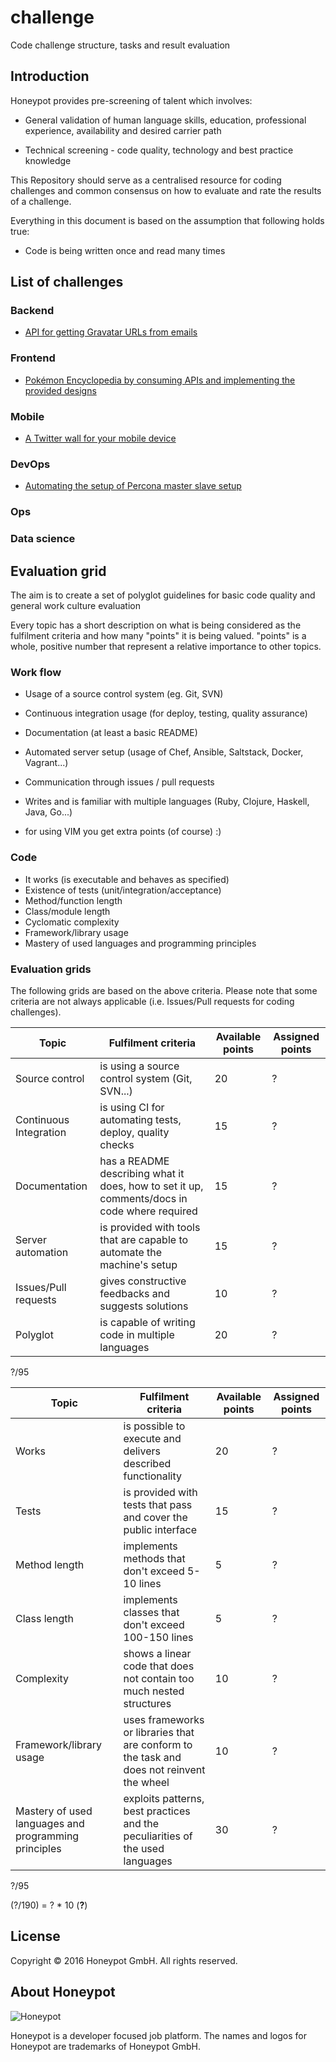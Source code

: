# challenge
Code challenge structure, tasks and result evaluation

## Introduction

Honeypot provides pre-screening of talent which involves:

  * General validation of human language skills, education,
professional experience, availability and desired carrier path

  * Technical screening - code quality, technology and best practice
knowledge

This Repository should serve as a centralised resource for coding
challenges and common consensus on how to evaluate and rate the
results of a challenge.

Everything in this document is based on the assumption
that following holds true:

  * Code is being written once and read many times

## List of challenges

### Backend

* [API for getting Gravatar URLs from emails](/tasks/be_001.md)


### Frontend

* [Pokémon Encyclopedia by consuming APIs and implementing the provided designs](/tasks/fe_001.md)


### Mobile

* [A Twitter wall for your mobile device](/tasks/mo_001.md)


### DevOps

* [Automating the setup of Percona master slave setup](/tasks/do_001.md)


### Ops

### Data science

## Evaluation grid

The aim is to create a set of polyglot guidelines for basic code
quality and general work culture evaluation

Every topic has a short description on what is being considered as
the fulfilment criteria and how many "points" it is being valued.
"points" is a whole, positive number that represent a relative importance
to other topics.

### Work flow

* Usage of a source control system (eg. Git, SVN)
* Continuous integration usage (for deploy, testing, quality assurance)
* Documentation (at least a basic README)
* Automated server setup (usage of Chef, Ansible, Saltstack, Docker, Vagrant...)
* Communication through issues / pull requests
* Writes and is familiar with multiple languages (Ruby, Clojure, Haskell, Java, Go...)

* for using VIM you get extra points (of course) :)

### Code

* It works (is executable and behaves as specified)
* Existence of tests (unit/integration/acceptance)
* Method/function length
* Class/module length
* Cyclomatic complexity
* Framework/library usage
* Mastery of used languages and programming principles

### Evaluation grids

The following grids are based on the above criteria.
Please note that some criteria are not always applicable (i.e. Issues/Pull requests for coding challenges).

Topic | Fulfilment criteria | Available points | Assigned points
--- | --- | --- | ---
Source control | is using a source control system (Git, SVN...) | 20 | ?
Continuous Integration | is using CI for automating tests, deploy, quality checks | 15 | ?
Documentation | has a README describing what it does, how to set it up, comments/docs in code where required | 15 | ?
Server automation | is provided with tools that are capable to automate the machine's setup | 15 | ?
Issues/Pull requests | gives constructive feedbacks and suggests solutions | 10 | ?
Polyglot | is capable of writing code in multiple languages | 20 | ?

?/95

Topic | Fulfilment criteria | Available points | Assigned points
--- | --- | --- | ---
Works | is possible to execute and delivers described functionality | 20 | ?
Tests | is provided with tests that pass and cover the public interface | 15 | ?
Method length | implements methods that don't exceed 5-10 lines | 5 | ?
Class length | implements classes that don't exceed 100-150 lines | 5 | ?
Complexity | shows a linear code that does not contain too much nested structures | 10 | ?
Framework/library usage | uses frameworks or libraries that are conform to the task and does not reinvent the wheel | 10 | ?
Mastery of used languages and programming principles | exploits patterns, best practices and the peculiarities of the used languages | 30 | ?

?/95

(?/190) = ? * 10 (**?**)


License
-------

Copyright © 2016 Honeypot GmbH. All rights reserved.


About Honeypot
--------------

![Honeypot](https://www.honeypot.io/logo.png)

Honeypot is a developer focused job platform.
The names and logos for Honeypot are trademarks of Honeypot GmbH.
